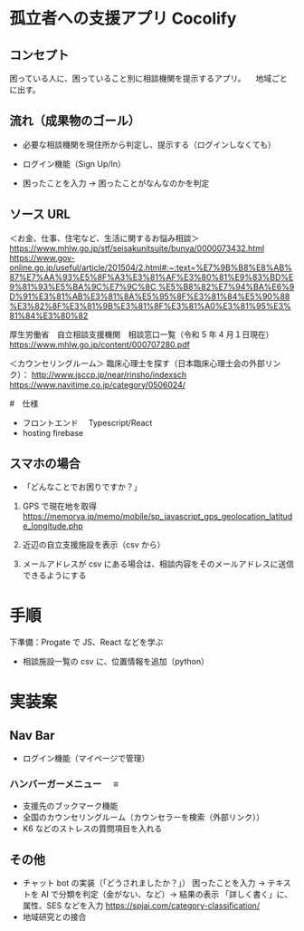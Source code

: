 # 孤立者への支援アプリ Cocolify

## コンセプト

困っている人に、困っていること別に相談機関を提示するアプリ。
　地域ごとに出す。

## 流れ（成果物のゴール）

- 必要な相談機関を現住所から判定し、提示する（ログインしなくても）
- ログイン機能（Sign Up/In）

- 困ったことを入力 → 困ったことがなんなのかを判定

## ソース URL

＜お金、仕事、住宅など、生活に関するお悩み相談＞
https://www.mhlw.go.jp/stf/seisakunitsuite/bunya/0000073432.html
https://www.gov-online.go.jp/useful/article/201504/2.html#:~:text=%E7%9B%B8%E8%AB%87%E7%AA%93%E5%8F%A3%E3%81%AF%E3%80%81%E9%83%BD%E9%81%93%E5%BA%9C%E7%9C%8C,%E5%B8%82%E7%94%BA%E6%9D%91%E3%81%AB%E3%81%8A%E5%95%8F%E3%81%84%E5%90%88%E3%82%8F%E3%81%9B%E3%81%8F%E3%81%A0%E3%81%95%E3%81%84%E3%80%82

厚生労働省　自立相談支援機関　相談窓口一覧（令和 5 年 4 月１日現在）
https://www.mhlw.go.jp/content/000707280.pdf

＜カウンセリングルーム＞
臨床心理士を探す（日本臨床心理士会の外部リンク）：
http://www.jsccp.jp/near/rinsho/indexsch
https://www.navitime.co.jp/category/0506024/

#　仕様

- フロントエンド　 Typescript/React
- hosting firebase

## スマホの場合

- 「どんなことでお困りですか？」

1. GPS で現在地を取得
   https://memorva.jp/memo/mobile/sp_javascript_gps_geolocation_latitude_longitude.php

2. 近辺の自立支援施設を表示（csv から）

3. メールアドレスが csv にある場合は、相談内容をそのメールアドレスに送信できるようにする

# 手順

下準備：Progate で JS、React などを学ぶ

- 相談施設一覧の csv に、位置情報を追加（python）

# 実装案

## Nav Bar

- ログイン機能（マイページで管理）

### ハンバーガーメニュー　 ≡

- 支援先のブックマーク機能
- 全国のカウンセリングルーム（カウンセラーを検索（外部リンク））
- K6 などのストレスの質問項目を入れる

## その他

- チャット bot の実装（「どうされましたか？」）
  困ったことを入力 -> テキストを AI で分類を判定（金がない、など）-> 結果の表示
  「詳しく書く」に、属性、SES などを入力
  https://spjai.com/category-classification/
- 地域研究との接合
